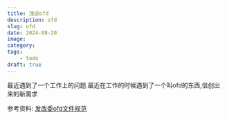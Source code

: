 ```yaml
---
title: 浅谈ofd
description: ofd
slug: ofd
date: 2024-08-20
image: 
category: 
tags:
    - todo
draft: true
---
```


最近遇到了一个工作上的问题.最近在工作的时候遇到了一个叫ofd的东西,信创出来的新需求

参考资料: [发改委ofd文件规范](https://fgw.sh.gov.cn/cmsres/7f/7f6205045ebf44378d3d7c516aeac7c5/df520868876b9a9d52c1bb34f4bbca97.pdf)
